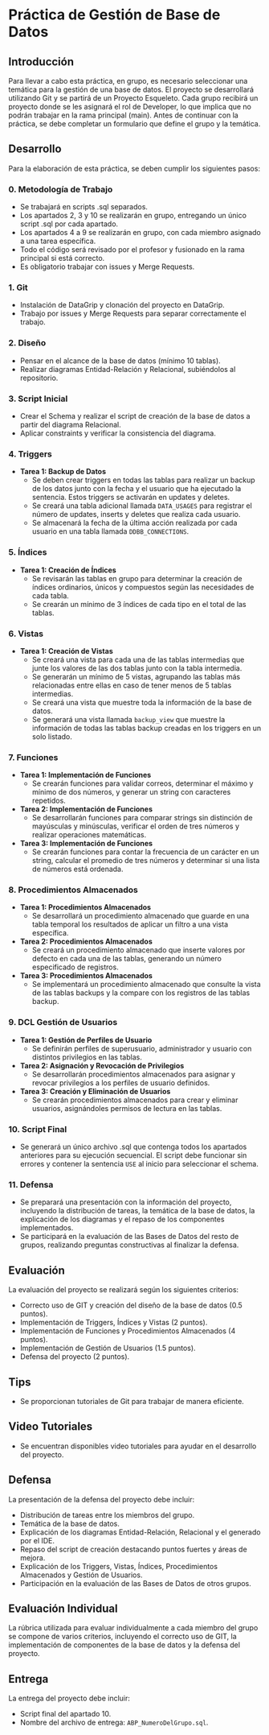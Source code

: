 # Práctica de Gestión de Base de Datos

## Introducción

Para llevar a cabo esta práctica, en grupo, es necesario seleccionar una temática para la gestión de una base de datos. El proyecto se desarrollará utilizando Git y se partirá de un Proyecto Esqueleto. Cada grupo recibirá un proyecto donde se les asignará el rol de Developer, lo que implica que no podrán trabajar en la rama principal (main). Antes de continuar con la práctica, se debe completar un formulario que define el grupo y la temática.

## Desarrollo

Para la elaboración de esta práctica, se deben cumplir los siguientes pasos:

### 0. Metodología de Trabajo

- Se trabajará en scripts .sql separados.
- Los apartados 2, 3 y 10 se realizarán en grupo, entregando un único script .sql por cada apartado.
- Los apartados 4 a 9 se realizarán en grupo, con cada miembro asignado a una tarea específica.
- Todo el código será revisado por el profesor y fusionado en la rama principal si está correcto.
- Es obligatorio trabajar con issues y Merge Requests.

### 1. Git

- Instalación de DataGrip y clonación del proyecto en DataGrip.
- Trabajo por issues y Merge Requests para separar correctamente el trabajo.

### 2. Diseño

- Pensar en el alcance de la base de datos (mínimo 10 tablas).
- Realizar diagramas Entidad-Relación y Relacional, subiéndolos al repositorio.

### 3. Script Inicial

- Crear el Schema y realizar el script de creación de la base de datos a partir del diagrama Relacional.
- Aplicar constraints y verificar la consistencia del diagrama.

### 4. Triggers

- **Tarea 1: Backup de Datos**
  - Se deben crear triggers en todas las tablas para realizar un backup de los datos junto con la fecha y el usuario que ha ejecutado la sentencia. Estos triggers se activarán en updates y deletes.
  - Se creará una tabla adicional llamada `DATA_USAGES` para registrar el número de updates, inserts y deletes que realiza cada usuario.
  - Se almacenará la fecha de la última acción realizada por cada usuario en una tabla llamada `DDBB_CONNECTIONS`.
  
### 5. Índices

- **Tarea 1: Creación de Índices**
  - Se revisarán las tablas en grupo para determinar la creación de índices ordinarios, únicos y compuestos según las necesidades de cada tabla.
  - Se crearán un mínimo de 3 índices de cada tipo en el total de las tablas.
  
### 6. Vistas

- **Tarea 1: Creación de Vistas**
  - Se creará una vista para cada una de las tablas intermedias que junte los valores de las dos tablas junto con la tabla intermedia.
  - Se generarán un mínimo de 5 vistas, agrupando las tablas más relacionadas entre ellas en caso de tener menos de 5 tablas intermedias.
  - Se creará una vista que muestre toda la información de la base de datos.
  - Se generará una vista llamada `backup_view` que muestre la información de todas las tablas backup creadas en los triggers en un solo listado.

### 7. Funciones

- **Tarea 1: Implementación de Funciones**
  - Se crearán funciones para validar correos, determinar el máximo y mínimo de dos números, y generar un string con caracteres repetidos.
- **Tarea 2: Implementación de Funciones**
  - Se desarrollarán funciones para comparar strings sin distinción de mayúsculas y minúsculas, verificar el orden de tres números y realizar operaciones matemáticas.
- **Tarea 3: Implementación de Funciones**
  - Se crearán funciones para contar la frecuencia de un carácter en un string, calcular el promedio de tres números y determinar si una lista de números está ordenada.

### 8. Procedimientos Almacenados

- **Tarea 1: Procedimientos Almacenados**
  - Se desarrollará un procedimiento almacenado que guarde en una tabla temporal los resultados de aplicar un filtro a una vista específica.
- **Tarea 2: Procedimientos Almacenados**
  - Se creará un procedimiento almacenado que inserte valores por defecto en cada una de las tablas, generando un número especificado de registros.
- **Tarea 3: Procedimientos Almacenados**
  - Se implementará un procedimiento almacenado que consulte la vista de las tablas backups y la compare con los registros de las tablas backup.

### 9. DCL Gestión de Usuarios

- **Tarea 1: Gestión de Perfiles de Usuario**
  - Se definirán perfiles de superusuario, administrador y usuario con distintos privilegios en las tablas.
- **Tarea 2: Asignación y Revocación de Privilegios**
  - Se desarrollarán procedimientos almacenados para asignar y revocar privilegios a los perfiles de usuario definidos.
- **Tarea 3: Creación y Eliminación de Usuarios**
  - Se crearán procedimientos almacenados para crear y eliminar usuarios, asignándoles permisos de lectura en las tablas.

### 10. Script Final

- Se generará un único archivo .sql que contenga todos los apartados anteriores para su ejecución secuencial. El script debe funcionar sin errores y contener la sentencia `USE` al inicio para seleccionar el schema.

### 11. Defensa

- Se preparará una presentación con la información del proyecto, incluyendo la distribución de tareas, la temática de la base de datos, la explicación de los diagramas y el repaso de los componentes implementados.
- Se participará en la evaluación de las Bases de Datos del resto de grupos, realizando preguntas constructivas al finalizar la defensa.
## Evaluación

La evaluación del proyecto se realizará según los siguientes criterios:

- Correcto uso de GIT y creación del diseño de la base de datos (0.5 puntos).
- Implementación de Triggers, Índices y Vistas (2 puntos).
- Implementación de Funciones y Procedimientos Almacenados (4 puntos).
- Implementación de Gestión de Usuarios (1.5 puntos).
- Defensa del proyecto (2 puntos).

## Tips

- Se proporcionan tutoriales de Git para trabajar de manera eficiente.

## Video Tutoriales

- Se encuentran disponibles video tutoriales para ayudar en el desarrollo del proyecto.

## Defensa

La presentación de la defensa del proyecto debe incluir:

- Distribución de tareas entre los miembros del grupo.
- Temática de la base de datos.
- Explicación de los diagramas Entidad-Relación, Relacional y el generado por el IDE.
- Repaso del script de creación destacando puntos fuertes y áreas de mejora.
- Explicación de los Triggers, Vistas, Índices, Procedimientos Almacenados y Gestión de Usuarios.
- Participación en la evaluación de las Bases de Datos de otros grupos.

## Evaluación Individual

La rúbrica utilizada para evaluar individualmente a cada miembro del grupo se compone de varios criterios, incluyendo el correcto uso de GIT, la implementación de componentes de la base de datos y la defensa del proyecto.

## Entrega

La entrega del proyecto debe incluir:

- Script final del apartado 10.
- Nombre del archivo de entrega: `ABP_NumeroDelGrupo.sql`.
